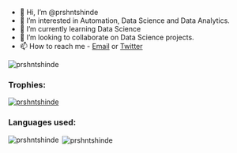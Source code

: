 - 👋 Hi, I’m @prshntshinde
- 👀 I’m interested in Automation, Data Science and Data Analytics.
- 🌱 I’m currently learning Data Science
- 💞️ I’m looking to collaborate on Data Science projects.
- 📫 How to reach me - [Email](mailto:mr.pshinde@gmail.com) or [Twitter](https://twitter.com/Mr_PrashantS)

<!---
prshntshinde/prshntshinde is a ✨ special ✨ repository because its `README.md` (this file) appears on your GitHub profile.
You can click the Preview link to take a look at your changes.
--->

<p align="left"> <img src="https://komarev.com/ghpvc/?username=prshntshinde&label=Profile%20views&color=0e75b6&style=flat" alt="prshntshinde" /> </p>

<h3 align="left">Trophies:</h3>
<p align="left"> <a href="https://github.com/ryo-ma/github-profile-trophy"><img src="https://github-profile-trophy.vercel.app/?username=prshntshinde" alt="prshntshinde" /></a> </p>

<h3 align="left">Languages used:</h3>
<p><img align="left" src="https://github-readme-stats.vercel.app/api/top-langs?username=prshntshinde&show_icons=true&locale=en&layout=compact" alt="prshntshinde" /></p>

<p>&nbsp;<img align="center" src="https://github-readme-stats.vercel.app/api?username=prshntshinde&show_icons=true&locale=en" alt="prshntshinde" /></p>
